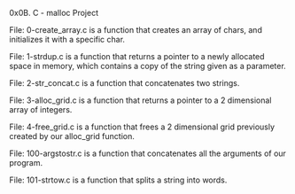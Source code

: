 0x0B. C - malloc Project

File: 0-create_array.c is a function that creates an array of chars, and initializes it with a specific char.

File: 1-strdup.c is a function that returns a pointer to a newly allocated space in memory, which contains a copy of the string given as a parameter.

File: 2-str_concat.c is a function that concatenates two strings.

File: 3-alloc_grid.c is a function that returns a pointer to a 2 dimensional array of integers.

File: 4-free_grid.c is a function that frees a 2 dimensional grid previously created by our alloc_grid function.

File: 100-argstostr.c is a function that concatenates all the arguments of our program.

File: 101-strtow.c is a function that splits a string into words.

